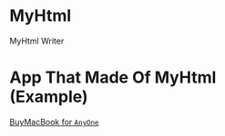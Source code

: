 # MyHtml
MyHtml Writer
# App That Made Of MyHtml (Example)
[BuyMacBook for `AnyOne`](https://github.com/Tax0787/buymacbookfor--AnyOne)
